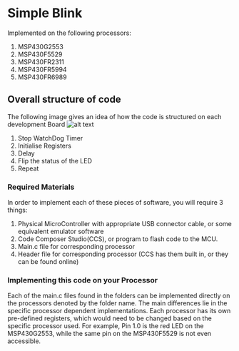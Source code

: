 # Simple Blink
Implemented on the following processors:
1. MSP430G2553
2. MSP430F5529
3. MSP430FR2311
4. MSP430FR5994
5. MSP430FR6989

## Overall structure of code
The following image gives an idea of how the code is structured on each development Board
![alt text](https://i.imgur.com/QpQ45Cc.png "High-Level Overview of how the code is structured")

1. Stop WatchDog Timer
2. Initialise Registers
3. Delay
4. Flip the status of the LED
5. Repeat

### Required Materials
In order to implement each of these pieces of software, you will require 3 things:

1. Physical MicroController with appropriate USB connector cable, or some equivalent emulator software
2. Code Composer Studio(CCS), or program to flash code to the MCU.
3. Main.c file for corresponding processor
4. Header file for corresponding processor (CCS has them built in, or they can be found online) 

### Implementing this code on your Processor
Each of the main.c files found in the folders can be implemented directly on the processors denoted by the folder name.
The main differences lie in the specific processor dependent implementations. Each processor has its own pre-defined
registers, which would need to be changed based on the specific processor used. For example, Pin 1.0 is the red LED on the MSP430G2553,
while the same pin on the MSP430F5529 is not even accessible.

